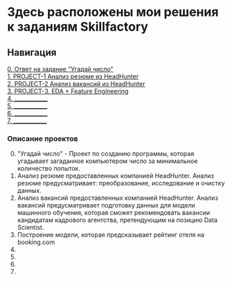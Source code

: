 # Здесь расположены мои решения к заданиям Skillfactory

## Навигация  
[0. Ответ на задание "Угадай число"](https://github.com/MaksVikBra/DS_Homework/tree/main/0_Guess_the_number/)  
[1. PROJECT-1 Анализ резюме из HeadHunter](https://github.com/MaksVikBra/DS_Homework/tree/main/1_Project_1_Resume_analysis_from_HeadHunter)  
[2. PROJECT-2 Анализ вакансий из HeadHunter](https://github.com/MaksVikBra/DS_Homework/tree/main/PROJECT-2.Job_analysis_from_HeadHunter)  
[3. PROJECT-3. EDA + Feature Engineering ](https://github.com/MaksVikBra/DS_Homework/tree/main/project-3-pj-02)  
[4. ____________](https://github.com/MaksVikBra/DS_Homework/tree/main/)  
[5. ____________](https://github.com/MaksVikBra/DS_Homework/tree/main/)  
[6. ____________](https://github.com/MaksVikBra/DS_Homework/tree/main/)  
[7. ____________](https://github.com/MaksVikBra/DS_Homework/tree/main/)  

### Описание проектов    
0. "Угадай число" - Проект по созданию программы, которая угадывает загаданное компьютером число за минимальное количество попыток.  
1. Анализ резюме предоставленных компанией HeadHunter. Анализ резюме предусматривает: преобразование, исследование и очистку данных.
2. Анализ вакансий предоставленных компанией HeadHunter. Анализ вакансий предусматривает подготовку данных для модели машинного обучения, которая сможет рекомендовать вакансии кандидатам кадрового агентства, претендующим на позицию Data Scientist.
3. Построение модели, которая предсказывает рейтинг отеля на booking.com
4. 
5. 
6.
7. 